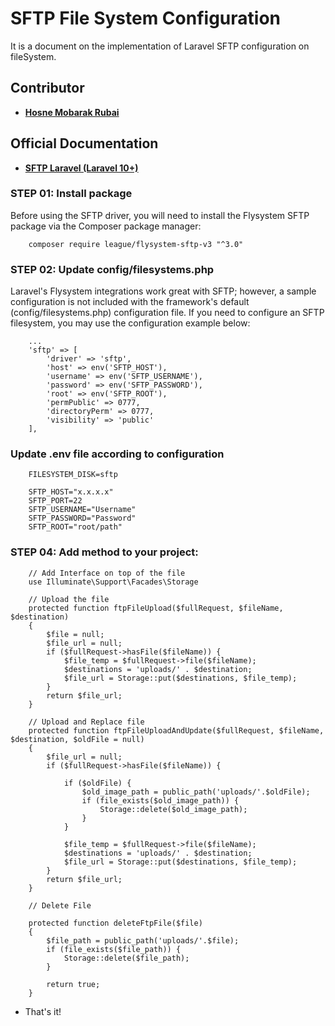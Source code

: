 # SFTP File System Configuration
It is a document on the implementation of Laravel SFTP configuration on fileSystem.

## Contributor

- **[Hosne Mobarak Rubai](https://github.com/hmrubai/)**


## Official Documentation

 - **[SFTP Laravel (Laravel 10+)](https://laravel.com/docs/11.x/filesystem#sftp-driver-configuration)**

### STEP 01: Install package
Before using the SFTP driver, you will need to install the Flysystem SFTP package via the Composer package manager:

```
    composer require league/flysystem-sftp-v3 "^3.0"
```

### STEP 02: Update config/filesystems.php
Laravel's Flysystem integrations work great with SFTP; however, a sample configuration is not included with the framework's default (config/filesystems.php) configuration file. If you need to configure an SFTP filesystem, you may use the configuration example below:

```
    ...
    'sftp' => [
        'driver' => 'sftp',
        'host' => env('SFTP_HOST'),
        'username' => env('SFTP_USERNAME'),
        'password' => env('SFTP_PASSWORD'),
        'root' => env('SFTP_ROOT'),
        'permPublic' => 0777,
        'directoryPerm' => 0777,
        'visibility' => 'public'
    ],
```

### Update .env file according to configuration

```
    FILESYSTEM_DISK=sftp

    SFTP_HOST="x.x.x.x"
    SFTP_PORT=22
    SFTP_USERNAME="Username"
    SFTP_PASSWORD="Password"
    SFTP_ROOT="root/path" 
```

### STEP 04: Add method to your project: 

```
    // Add Interface on top of the file
    use Illuminate\Support\Facades\Storage

    // Upload the file
    protected function ftpFileUpload($fullRequest, $fileName, $destination)
    {
        $file = null;
        $file_url = null;
        if ($fullRequest->hasFile($fileName)) {
            $file_temp = $fullRequest->file($fileName);
            $destinations = 'uploads/' . $destination;
            $file_url = Storage::put($destinations, $file_temp);
        }
        return $file_url;
    }

    // Upload and Replace file
    protected function ftpFileUploadAndUpdate($fullRequest, $fileName, $destination, $oldFile = null)
    {
        $file_url = null;
        if ($fullRequest->hasFile($fileName)) {

            if ($oldFile) {
                $old_image_path = public_path('uploads/'.$oldFile);
                if (file_exists($old_image_path)) {
                    Storage::delete($old_image_path);
                }
            }

            $file_temp = $fullRequest->file($fileName);
            $destinations = 'uploads/' . $destination;
            $file_url = Storage::put($destinations, $file_temp);
        }
        return $file_url;
    }

    // Delete File 

    protected function deleteFtpFile($file)
    {
        $file_path = public_path('uploads/'.$file);
        if (file_exists($file_path)) {
            Storage::delete($file_path);
        }

        return true;
    }
```

- That's it!